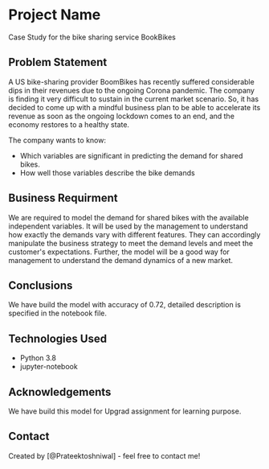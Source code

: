 # Project Name

Case Study for the bike sharing service BookBikes


## Problem Statement
A US bike-sharing provider BoomBikes has recently suffered considerable dips in their revenues due to the ongoing Corona pandemic. The company is finding it very difficult to sustain in the current market scenario. So, it has decided to come up with a mindful business plan to be able to accelerate its revenue as soon as the ongoing lockdown comes to an end, and the economy restores to a healthy state.

The company wants to know:

*    Which variables are significant in predicting the demand for shared bikes.
*    How well those variables describe the bike demands


## Business Requirment
We are required to model the demand for shared bikes with the available independent variables. It will be used by the management to understand how exactly the demands vary with different features. They can accordingly manipulate the business strategy to meet the demand levels and meet the customer's expectations. Further, the model will be a good way for management to understand the demand dynamics of a new market.

## Conclusions
We have build the model with accuracy of 0.72, detailed description is specified in the notebook file.

## Technologies Used
- Python 3.8
- jupyter-notebook

## Acknowledgements
We have build this model for Upgrad assignment for learning purpose.


## Contact
Created by [@Prateektoshniwal] - feel free to contact me!

